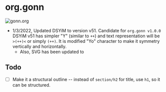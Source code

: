 # org.gonn

![gonn.org](https://gonn.org/dsyim.svg "DSYiM")

- 1/3/2022, Updated DSYiM to version v51. Candidate for `org.gonn v1.0.0`
    DSYiM v51 has simpler "Y" (similar to `++`) and text representation will be `>(++)<` or simply `(++)`.
    It is modified "Yo" character to make it symmetry vertically and horizontally.
    - Also, SVG has been updated to 


## Todo

- [ ] Make it a structural outline -- instead of `section/h2` for title, use `h1`, so it can be structured.

